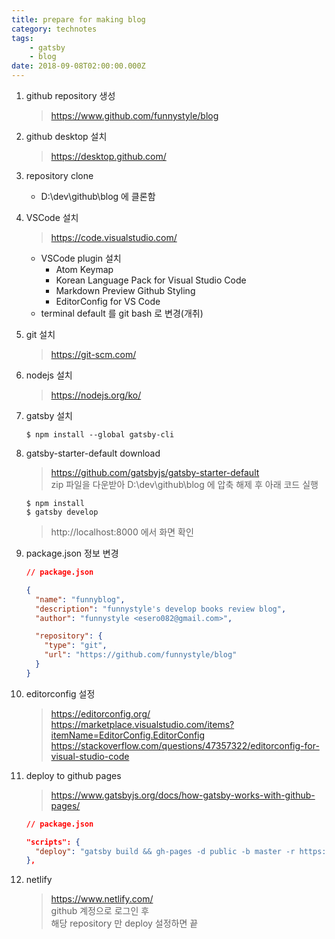 ```yaml
---
title: prepare for making blog
category: technotes
tags:
    - gatsby
    - blog    
date: 2018-09-08T02:00:00.000Z
---
```


1.  github repository 생성

    > https://www.github.com/funnystyle/blog

2.  github desktop 설치

    > https://desktop.github.com/

3.  repository clone

    - D:\dev\github\blog 에 클론함

4.  VSCode 설치

    > https://code.visualstudio.com/

    - VSCode plugin 설치
      - Atom Keymap
      - Korean Language Pack for Visual Studio Code
      - Markdown Preview Github Styling
      - EditorConfig for VS Code
    - terminal default 를 git bash 로 변경(개취)

5.  git 설치

    > https://git-scm.com/

6.  nodejs 설치

    > https://nodejs.org/ko/

7.  gatsby 설치

    ```shell
    $ npm install --global gatsby-cli
    ```

8.  gatsby-starter-default download

    > https://github.com/gatsbyjs/gatsby-starter-default  
    > zip 파일을 다운받아 D:\dev\github\blog 에 압축 해제 후 아래 코드 실행

    ```shell
    $ npm install
    $ gatsby develop
    ```

    > http://localhost:8000 에서 화면 확인

9.  package.json 정보 변경

    ```json
    // package.json

    {
      "name": "funnyblog",
      "description": "funnystyle's develop books review blog",
      "author": "funnystyle <esero082@gmail.com>",

      "repository": {
        "type": "git",
        "url": "https://github.com/funnystyle/blog"
      }
    }
    ```

10. editorconfig 설정

    > https://editorconfig.org/  
    > https://marketplace.visualstudio.com/items?itemName=EditorConfig.EditorConfig  
    > https://stackoverflow.com/questions/47357322/editorconfig-for-visual-studio-code

11. deploy to github pages

    > https://www.gatsbyjs.org/docs/how-gatsby-works-with-github-pages/

    ```json
    // package.json

    "scripts": {
      "deploy": "gatsby build && gh-pages -d public -b master -r https://github.com/funnystyle/funnystyle.github.io"
    },
    ```

12. netlify
    > https://www.netlify.com/  
    > github 계정으로 로그인 후  
    > 해당 repository 만 deploy 설정하면 끝
